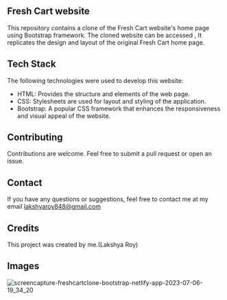 
## Fresh Cart website
This repository contains a clone of the Fresh Cart website's home page using Bootstrap framework.
The cloned website can be accessed , It replicates the design and layout of the original Fresh Cart home page.
## Tech Stack

The following technologies were used to develop this website:

- HTML: Provides the structure and elements of the web page.
- CSS: Stylesheets are used for layout and styling of the application.
- Bootstrap: A popular CSS framework that enhances the responsiveness and visual appeal of the website.



## Contributing



Contributions are welcome. Feel free to submit a pull request or open an issue.


## Contact

If you have any questions or suggestions, feel free to contact me at my email lakshyaroy848@gmail.com
## Credits
This project was created by me.(Lakshya Roy)
## Images

![screencapture-freshcartclone-bootstrap-netlify-app-2023-07-06-19_34_20](https://github.com/LakshyaRoy/fresh-cart-bootstrap/assets/110491845/48f8d85a-8e85-440f-a425-3bc3e51f32ff)


